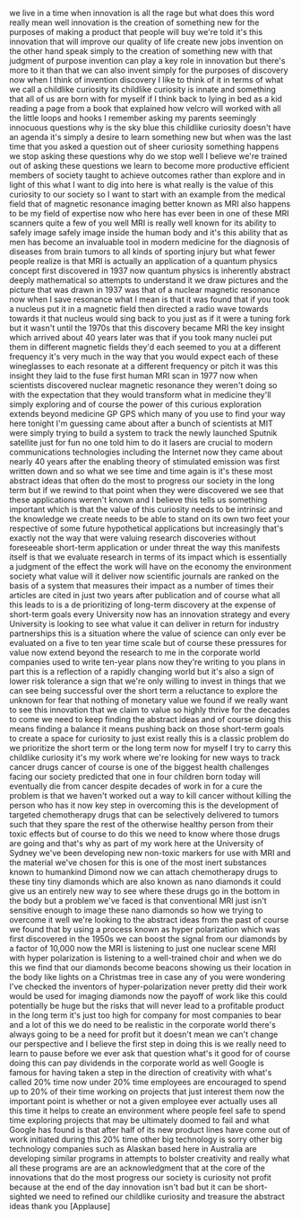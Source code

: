 
we live in a time when innovation is all
the rage but what does this word really
mean well innovation is the creation of
something new for the purposes of making
a product that people will buy we&#39;re
told it&#39;s this innovation that will
improve our quality of life create new
jobs invention on the other hand speak
simply to the creation of something new
with that judgment of purpose invention
can play a key role in innovation but
there&#39;s more to it than that we can also
invent simply for the purposes of
discovery now when I think of invention
discovery I like to think of it in terms
of what we call a childlike curiosity
its childlike curiosity is innate and
something that all of us are born with
for myself if I think back to lying in
bed as a kid reading a page from a book
that explained how velcro will worked
with all the little loops and hooks I
remember asking my parents seemingly
innocuous questions why is the sky blue
this childlike curiosity doesn&#39;t have an
agenda it&#39;s simply a desire to learn
something new but when was the last time
that you asked a question out of sheer
curiosity something happens we stop
asking these questions why do we stop
well I believe we&#39;re trained out of
asking these questions we learn to
become more productive efficient members
of society taught to achieve outcomes
rather than explore and in light of this
what I want to dig into here is what
really is the value of this curiosity to
our society so I want to start with an
example from the medical field that of
magnetic resonance imaging better known
as MRI also happens to be my field of
expertise now who here has ever been in
one of these MRI scanners quite a few of
you well MRI is really well known for
its ability to safely image safely image
inside the human body
and it&#39;s this ability that as men has
become an invaluable tool in modern
medicine for the diagnosis of diseases
from brain tumors to all kinds of
sporting injury
but what fewer people realize is that
MRI is actually an application of a
quantum physics concept first discovered
in 1937 now quantum physics is
inherently abstract deeply mathematical
so attempts to understand it we draw
pictures and the picture that was drawn
in 1937 was that of a nuclear magnetic
resonance now when I save resonance what
I mean is that it was found that if you
took a nucleus put it in a magnetic
field then directed a radio wave towards
towards it that nucleus would sing back
to you just as if it were a tuning fork
but it wasn&#39;t until the 1970s that this
discovery became MRI the key insight
which arrived about 40 years later was
that if you took many nuclei put them in
different magnetic fields
they&#39;d each seemed to you at a different
frequency it&#39;s very much in the way that
you would expect each of these
wineglasses to each resonate at a
different frequency or pitch it was this
insight they laid to the fuse first
human MRI scan in 1977 now when
scientists discovered nuclear magnetic
resonance they weren&#39;t doing so with the
expectation that they would transform
what in medicine they&#39;ll simply
exploring and of course the power of
this curious exploration extends beyond
medicine GP GPS which many of you use to
find your way here tonight
I&#39;m guessing came about after a bunch of
scientists at MIT were simply trying to
build a system to track the newly
launched Sputnik satellite just for fun
no one told him to do it
lasers are crucial to modern
communications technologies including
the Internet now they came about nearly
40 years after the enabling theory of
stimulated emission was first written
down and so what we see time and time
again is it&#39;s these most abstract ideas
that often do the most to progress our
society in the long term but if we
rewind to that point when they were
discovered we see that these
applications weren&#39;t known and I believe
this tells us something important which
is that the value of this curiosity
needs to be intrinsic
and the knowledge we create needs to be
able to stand on its own two feet your
respective of some future hypothetical
applications but increasingly that&#39;s
exactly not the way that were valuing
research discoveries without foreseeable
short-term application or under threat
the way this manifests itself is that we
evaluate research in terms of its impact
which is essentially a judgment of the
effect the work will have on the economy
the environment society what value will
it deliver now scientific journals are
ranked on the basis of a system that
measures their impact as a number of
times their articles are cited in just
two years after publication and of
course what all this leads to is a de
prioritizing of long-term discovery at
the expense of short-term goals every
University now has an innovation
strategy and every University is looking
to see what value it can deliver in
return for industry partnerships this is
a situation where the value of science
can only ever be evaluated on a five to
ten year time scale but of course these
pressures for value now extend beyond
the research to me in the corporate
world companies used to write ten-year
plans now they&#39;re writing to you plans
in part this is a reflection of a
rapidly changing world but it&#39;s also a
sign of lower risk tolerance a sign that
we&#39;re only willing to invest in things
that we can see being successful over
the short term a reluctance to explore
the unknown for fear that nothing of
monetary value we found if we really
want to see this innovation that we
claim to value so highly thrive for the
decades to come
we need to keep finding the abstract
ideas and of course doing this means
finding a balance it means pushing back
on those short-term goals to create a
space for curiosity to just exist really
this is a classic problem do we
prioritize the short term or the long
term now for myself I try to carry this
childlike curiosity it&#39;s my work where
we&#39;re looking for new ways to track
cancer drugs cancer of course is one of
the biggest health challenges facing our
society predicted that one in four
children born today will eventually die
from cancer despite decades of work
in for a cure the problem is that we
haven&#39;t worked out a way to kill cancer
without killing the person who has it
now key step in overcoming this is the
development of targeted chemotherapy
drugs that can be selectively delivered
to tumors such that they spare the rest
of the otherwise healthy person from
their toxic effects but of course to do
this we need to know where those drugs
are going and that&#39;s why as part of my
work here at the University of Sydney
we&#39;ve been developing new non-toxic
markers for use with MRI and the
material we&#39;ve chosen for this is one of
the most inert substances known to
humankind Dimond now we can attach
chemotherapy drugs to these tiny tiny
diamonds which are also known as nano
diamonds it could give us an entirely
new way to see where these drugs go in
the bottom in the body but a problem
we&#39;ve faced is that conventional MRI
just isn&#39;t sensitive enough to image
these nano diamonds so how we trying to
overcome it well we&#39;re looking to the
abstract ideas from the past of course
we found that by using a process known
as hyper polarization which was first
discovered in the 1950s we can boost the
signal from our diamonds by a factor of
10,000 now the MRI is listening to just
one nuclear scene MRI with hyper
polarization is listening to a
well-trained choir and when we do this
we find that our diamonds become beacons
showing us their location in the body
like lights on a Christmas tree in case
any of you were wondering I&#39;ve checked
the inventors of hyper-polarization
never pretty did their work would be
used for imaging diamonds now the payoff
of work like this could potentially be
huge but the risks that will never lead
to a profitable product in the long term
it&#39;s just too high for company for most
companies to bear and a lot of this we
do need to be realistic in the corporate
world there&#39;s always going to be a need
for profit but it doesn&#39;t mean we can&#39;t
change our perspective and I believe the
first step in doing this is we really
need to learn to pause before we ever
ask that question what&#39;s it good for
of course doing this can pay dividends
in the corporate world as well
Google is famous for having taken a step
in the direction of creativity with
what&#39;s called 20% time now under 20%
time employees are encouraged to spend
up to 20% of their time working on
projects that just interest them now
the important point is whether or not a
given employee ever actually uses all
this time it helps to create an
environment where people feel safe to
spend time exploring projects that may
be ultimately doomed to fail and what
Google has found is that after half of
its new product lines have come out of
work initiated during this 20% time
other big technology is sorry other big
technology companies such as Alaskan
based here in Australia are developing
similar programs in attempts to bolster
creativity and really what all these
programs are are an acknowledgment that
at the core of the innovations that do
the most progress our society is
curiosity not profit because at the end
of the day innovation isn&#39;t bad but it
can be short-sighted we need to refined
our childlike curiosity and treasure the
abstract ideas thank you
[Applause]
